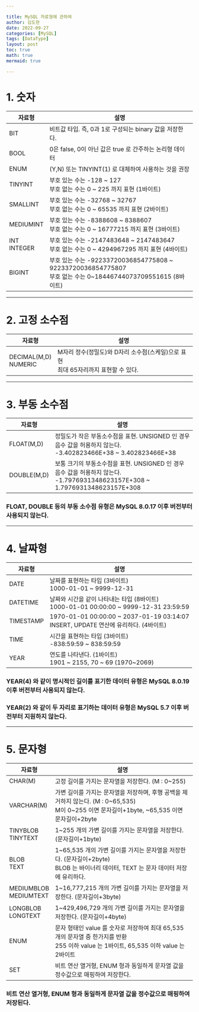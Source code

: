 ```yaml
---

title: MySQL 자료형에 관하여
author: 김도현
date: 2022-09-27
categories: [MySQL]
tags: [DataType]
layout: post
toc: true
math: true
mermaid: true

---
```


# 1. 숫자

| 자료형              | 설명                                                                  |
|------------------|---------------------------------------------------------------------|
| BIT              | 비트값 타입. 즉, 0과 1로 구성되는 binary 값을 저장한다.                               |
| BOOL             | 0은 false, 0이 아닌 값은 true 로 간주하는 논리형 데이터                              |
| ENUM             | (Y,N) 또는 TINYINT(1) 로 대체하여 사용하는 것을 권장                               |
| TINYINT          | 부호 있는 수는 -128 ~ 127 <br> 부호 없는 수는 0 ~ 225 까지 표현 (1바이트)              |
| SMALLINT         | 부호 있는 수는 -32768 ~ 32767 <br> 부호 없는 수는 0 ~ 65535 까지 표현 (2바이트)        |
| MEDIUMINT        | 부호 있는 수는 -8388608 ~ 8388607 <br> 부호 없는 수는 0 ~ 16777215 까지 표현 (3바이트) |
| INT <br> INTEGER | 부호 있는 수는 -2147483648 ~ 2147483647 <br> 부호 없는 수는 0 ~ 4294967295 까지 표현 (4바이트)|
| BIGINT           |부호 있는 수는 -92233720036854775808 ~ 92233720036854775807 <br> 부호 없는 수는 0~18446744073709551615 (8바이트)|

---

# 2. 고정 소수점

|자료형|설명|
|---|---|
|DECIMAL(M,D) <br> NUMERIC|M자리 정수(정밀도)와 D자리 소수점(스케일)으로 표현 <br> 최대 65자리까지 표현할 수 있다.|

---

# 3. 부동 소수점

|자료형|설명|
|---|---|
|FLOAT(M,D)|정밀도가 작은 부동소수점을 표현. UNSIGNED 인 경우 음수 값을 허용하지 않는다. <br> -3.402823466E+38 ~ 3.402823466E+38|
|DOUBLE(M,D)|보통 크기의 부동소수점을 표현. UNSIGNED 인 경우 음수 값을 허용하지 않는다. <br> -1.7976931348623157E+308 ~ 1.7976931348623157E+308|


### FLOAT, DOUBLE 등의 부동 소수점 유형은 MySQL 8.0.17 이후 버전부터 사용되지 않는다.

---

# 4. 날짜형

|자료형|설명|
|---|---|
|DATE|날짜를 표현하는 타입 (3바이트) <br> 1000-01-01 ~ 9999-12-31|
|DATETIME|날짜와 시간을 같이 나타내는 타입 (8바이트) <br> 1000-01-01 00:00:00 ~ 9999-12-31 23:59:59|
|TIMESTAMP|1970-01-01 00:00:00 ~ 2037-01-19 03:14:07 <br> INSERT, UPDATE 연산에 유리하다. (4바이트)|
|TIME|시간을 표현하는 타입 (3바이트) <br> -838:59:59 ~ 838:59:59|
|YEAR|연도를 나타낸다. (1바이트) <br> 1901 ~ 2155, 70 ~ 69 (1970~2069)|


### YEAR(4) 와 같이 명시적인 길이를 표기한 데이터 유형은 MySQL 8.0.19 이후 버전부터 사용되지 않는다.

### YEAR(2) 와 같이 두 자리로 표기하는 데이터 유형은 MySQL 5.7 이후 버전부터 지원하지 않는다.

---

# 5. 문자형

| 자료형                       | 설명                                                                                                       |
|---------------------------|----------------------------------------------------------------------------------------------------------|
| CHAR(M)                   | 고정 길이를 가지는 문자열을 저장한다. (M : 0~255)                                                                        |
| VARCHAR(M)                | 가변 길이를 가지는 문자열을 저장하며, 후행 공백을 제거하지 않는다. (M : 0~65,535) <br> M이 0~255 이면 문자길이+1byte, ~65,535 이면 문자길이+2byte |
| TINYBLOB <br> TINYTEXT    | 1~255 개의 가변 길이를 가지는 문자열을 저장한다. (문자길이+1byte)                                                              |
| BLOB <br> TEXT            | 1~65,535 개의 가변 길이를 가지는 문자열을 저장한다. (문자길이+2byte) <br> BLOB 는 바이너리 데이터, TEXT 는 문자 데이터 저장에 유리하다.             |
| MEDIUMBLOB <br> MEDIUMTEXT | 1~16,777,215 개의 가변 길이를 가지는 문자열을 저장한다. (문자길이+3byte)                                                       |
| LONGBLOB <br> LONGTEXT    | 1~429,496,729 개의 가변 길이를 가지는 문자열을 저장한다. (문자길이+4byte)                                                      |
| ENUM                      | 문자 형태인 value 를 숫자로 저장하여 최대 65,535 개의 문자열 중 한가지를 반환 <br> 255 이하 value 는 1바이트, 65,535 이하 value 는 2바이트      |
| SET                       | 비트 연산 열거형, ENUM 형과 동일하게 문자열 값을 정수값으로 매핑하여 저장한다.                                                          |


### 비트 연산 열거형, ENUM 형과 동일하게 문자열 값을 정수값으로 매핑하여 저장된다.
